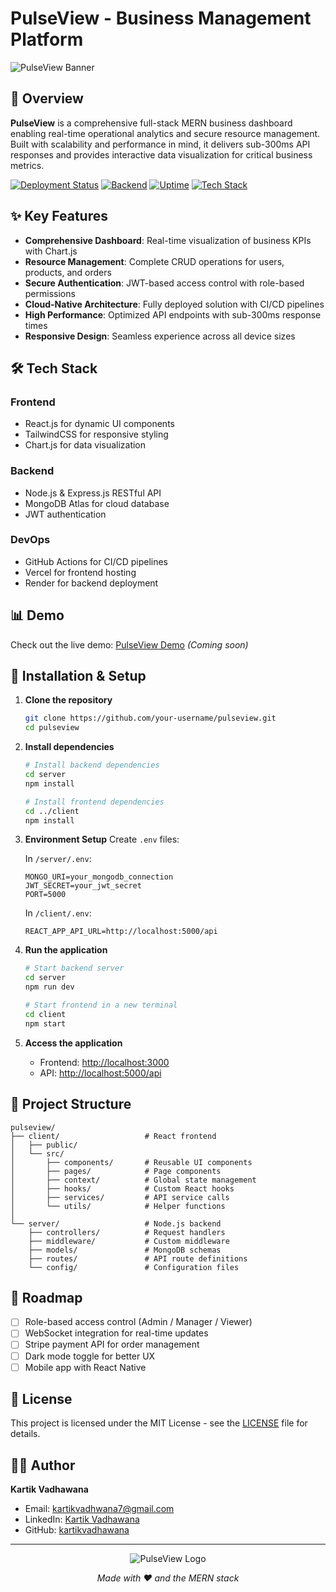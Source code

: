 # PulseView - Business Management Platform

![PulseView Banner](https://placehold.co/1200x300/0a192f/e6f1ff?text=PulseView+Business+Management+Platform)

## 🚀 Overview

**PulseView** is a comprehensive full-stack MERN business dashboard enabling real-time operational analytics and secure resource management. Built with scalability and performance in mind, it delivers sub-300ms API responses and provides interactive data visualization for critical business metrics.

[![Deployment Status](https://img.shields.io/badge/frontend-Vercel-blue)](https://vercel.com) 
[![Backend](https://img.shields.io/badge/backend-Render-green)](https://render.com)
[![Uptime](https://img.shields.io/badge/uptime-99.9%25-brightgreen)](https://github.com/kartikvadhawana)
[![Tech Stack](https://img.shields.io/badge/stack-MERN-orange)](https://www.mongodb.com/mern-stack)

## ✨ Key Features

- **Comprehensive Dashboard**: Real-time visualization of business KPIs with Chart.js
- **Resource Management**: Complete CRUD operations for users, products, and orders
- **Secure Authentication**: JWT-based access control with role-based permissions
- **Cloud-Native Architecture**: Fully deployed solution with CI/CD pipelines
- **High Performance**: Optimized API endpoints with sub-300ms response times
- **Responsive Design**: Seamless experience across all device sizes

## 🛠️ Tech Stack

### Frontend
- React.js for dynamic UI components
- TailwindCSS for responsive styling
- Chart.js for data visualization

### Backend
- Node.js & Express.js RESTful API
- MongoDB Atlas for cloud database
- JWT authentication

### DevOps
- GitHub Actions for CI/CD pipelines
- Vercel for frontend hosting
- Render for backend deployment

## 📊 Demo

Check out the live demo: [PulseView Demo](https://pulseview-demo.vercel.app) *(Coming soon)*

## 🔧 Installation & Setup

1. **Clone the repository**
   ```bash
   git clone https://github.com/your-username/pulseview.git
   cd pulseview
   ```

2. **Install dependencies**
   ```bash
   # Install backend dependencies
   cd server
   npm install
   
   # Install frontend dependencies
   cd ../client
   npm install
   ```

3. **Environment Setup**
   Create `.env` files:
   
   In `/server/.env`:
   ```
   MONGO_URI=your_mongodb_connection
   JWT_SECRET=your_jwt_secret
   PORT=5000
   ```
   
   In `/client/.env`:
   ```
   REACT_APP_API_URL=http://localhost:5000/api
   ```

4. **Run the application**
   ```bash
   # Start backend server
   cd server
   npm run dev
   
   # Start frontend in a new terminal
   cd client
   npm start
   ```

5. **Access the application**
   - Frontend: [http://localhost:3000](http://localhost:3000)
   - API: [http://localhost:5000/api](http://localhost:5000/api)

## 📁 Project Structure

```
pulseview/
├── client/                   # React frontend
│   ├── public/
│   └── src/
│       ├── components/       # Reusable UI components
│       ├── pages/            # Page components
│       ├── context/          # Global state management
│       ├── hooks/            # Custom React hooks
│       ├── services/         # API service calls
│       └── utils/            # Helper functions
│
└── server/                   # Node.js backend
    ├── controllers/          # Request handlers
    ├── middleware/           # Custom middleware
    ├── models/               # MongoDB schemas
    ├── routes/               # API route definitions
    └── config/               # Configuration files
```

## 🚀 Roadmap

- [ ] Role-based access control (Admin / Manager / Viewer)
- [ ] WebSocket integration for real-time updates
- [ ] Stripe payment API for order management
- [ ] Dark mode toggle for better UX
- [ ] Mobile app with React Native

## 📝 License

This project is licensed under the MIT License - see the [LICENSE](LICENSE) file for details.

## 👨‍💻 Author

**Kartik Vadhawana**
- Email: kartikvadhwana7@gmail.com
- LinkedIn: [Kartik Vadhawana](https://linkedin.com/in/kartikvadhawana)
- GitHub: [kartikvadhawana](https://github.com/kartikvadhawana)

---

<p align="center">
  <img src="https://placehold.co/120x35/0a192f/e6f1ff?text=PulseView" alt="PulseView Logo">
</p>
<p align="center">
  <i>Made with ❤️ and the MERN stack</i>
</p>
